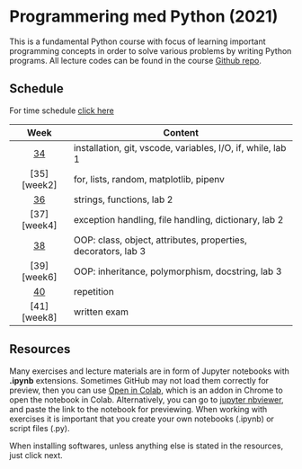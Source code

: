 # Programmering med Python (2021)
This is a fundamental Python course with focus of learning important programming concepts in order to solve various problems by writing Python programs. All lecture codes can be found in the course [Github repo][ghr].

[ghr]: https://github.com/kokchun/Programmering-med-Python-21

<!-- ## Contents
  - [Schedule](#schedule)
  - [Resources](#resources) <details> <summary> Weeks </summary>
    - [Week 34](#week1)
    - [Week 35](#week2)
    - [Week 36](#week3)
    - [Week 37](#week4)
    - [Week 38](#week5)
    - [Week 39](#week6)
    - [Week 40](#week7)
    - [Week 41](#week8)

</details> -->

## Schedule

For time schedule [click here][time_sched]

[time_sched]: https://github.com/kokchun/Programmering-med-Python-21/blob/main/ScheduleAI21.md

|     Week     | Content                                                       |
| :----------: | ------------------------------------------------------------- |
| [34][week1] | installation, git, vscode, variables, I/O, if, while, lab 1   |
| [35][week2] | for, lists, random, matplotlib, pipenv                        |
| [36][week3] | strings, functions, lab 2                                     |
| [37][week4] | exception handling, file handling, dictionary, lab 2          |
| [38][week5] | OOP: class, object, attributes, properties, decorators, lab 3 |
| [39][week6] | OOP: inheritance, polymorphism, docstring, lab 3              |
| [40][week7] | repetition                                                    |
| [41][week8] | written exam                                                  |

[week1]: 
[week2]:
[week3]: 
[week4]:
[week5]:
[week6]:
[week7]:
[week8]:


## Resources
Many exercises and lecture materials are in form of Jupyter notebooks with **.ipynb** extensions. Sometimes GitHub may not load them correctly for preview, then you can use [Open in Colab][colab_addon], which is an addon in Chrome to open the notebook in Colab. Alternatively, you can go to [jupyter nbviewer][nbviewer], and paste the link to the notebook for previewing. When working with exercises it is important that you create your own notebooks (.ipynb) or script files (.py). 

[nbviewer]: https://nbviewer.jupyter.org/
[colab_addon]: https://chrome.google.com/webstore/detail/open-in-colab/iogfkhleblhcpcekbiedikdehleodpjo?hl=sv

When installing softwares, unless anything else is stated in the resources, just click next. 
<!-- 
<details open>

<summary id = "wesek1"><b>Week 34</b></summary>

Setup :wrench:

- Download newest version of [Python here][pyt] and install it. Important to check :ballot_box_with_check: **add to path** in the installation. Make sure to have only **one** version of Python installed.

[pyt]: https://www.python.org/downloads/

- Download [Visual Studio Code here][vscode] and install it. 

[vscode]: https://code.visualstudio.com/

- Download [git here][git] and install it. 

[git]: https://git-scm.com/

- Create an account on [GitHub][github]. 

[github]: https://github.com/

Video guides :video_camera:
- Learn [Git and GitHub][git_tutorial] for version control and file storage

[git_tutorial]: https://www.youtube.com/watch?v=USjZcfj8yxE

- When entering the commands `python` or `pip` in command prompt or terminal and there is an error :x:, you need to set the path manually
  - set path in [Windows][windows_path]
  - set path in [Mac/Linux][mac_path]

[windows_path]: https://www.youtube.com/watch?v=dj5oOPaeIqI 
[mac_path]: https://www.youtube.com/watch?v=PUIE7CPANfo

- Learn [variables][variables] to store data
- Learn [input][input] to let user input to the program
- Learn [while statement][while_video] to repeat code with given condition

[while_video]: https://www.youtube.com/watch?v=6TEGxJXLAWQ
[variables]: https://www.youtube.com/watch?v=Z1Yd7upQsXY&t=470s
[input]: https://www.youtube.com/watch?v=4OX49nLNPEE

Theory :book:
- [Github repo tutorial][git_repo_tutorial]
- [Variables - w3schools][w3var]
- [Input - w3schools][w3input]
- [while - w3schools][w3while]

[git_repo_tutorial]: https://github.com/niklas-hjelm/Programmering-med-C-Sharp/blob/main/assets/newRepo.md
[w3while]: https://www.w3schools.com/python/python_while_loops.asp
[w3var]: https://www.w3schools.com/python/python_variables.asp
[w3input]: https://www.w3schools.com/python/python_user_input.asp

Lecture notes :mortar_board:
- [Input-output, variables](https://github.com/kokchun/Programmering-med-Python-21/blob/main/Lectures/L0-input-output.ipynb)
- [if-statement](https://github.com/kokchun/Programmering-med-Python-21/blob/main/Lectures/L1-if-statements.ipynb)
- [while loop](https://github.com/kokchun/Programmering-med-Python-21/blob/main/Lectures/L2-while-statement.ipynb)

Exercises :running:
- [Count with Python][exercise_count]
- [if statement][exercise_if]
- [while statement][exercise_while]

[exercise_count]: https://github.com/kokchun/Programmering-med-Python-21/blob/main/Exercises/00-Count-with-Python-exercise.ipynb
[exercise_if]: https://github.com/kokchun/Programmering-med-Python-21/blob/main/Exercises/01-if-statement-exercise.ipynb 
[exercise_while]: https://github.com/kokchun/Programmering-med-Python-21/blob/main/Exercises/02-while-statement-exercise.ipynb

Lab 1
- Deadline friday week 34  :hourglass_flowing_sand:


</details>


[if_else]: https://www.youtube.com/watch?v=AWek49wXGzI&t=155s

<details open>
 -->
<!-- <summary id = "week2"><b >Week 35</b></summary>

Video guides :video_camera:
- Learn [for statement][for_video] to efficiently repeat code
- Learn [lists][lists_video] for organizing data
- Learn [list comprehension][list_comp_vid] for efficient and clean code
- Learn [pipenv][pipenv] to manage packages and environments
- Learn [matplotlib][matplot_video] to plot graphs

[matplot_video]: https://www.youtube.com/watch?v=nzKy9GY12yo

[for_video]: https://www.youtube.com/watch?v=OnDr4J2UXSA

[pipenv]: https://www.youtube.com/watch?v=6Qmnh5C4Pmo

[lists_video]: https://www.youtube.com/watch?v=ohCDWZgNIU0&list=PLi01XoE8jYohWFPpC17Z-wWhPOSuh8Er-&index=14

[list_comp_vid]: https://www.youtube.com/watch?v=AhSvKGTh28Q&list=PLi01XoE8jYohWFPpC17Z-wWhPOSuh8Er-&index=22


Theory
- [pipenv - Real Python][real_pipenv]
- [for - w3schools][w3for]
- [list - w3schools][w3list]
- [matplotlib - w3schools][w3matplot]

[w3matplot]: https://www.w3schools.com/python/matplotlib_intro.asp
[w3list]: https://www.w3schools.com/python/python_lists.asp
[w3for]: https://www.w3schools.com/python/python_for_loops.asp
[real_pipenv]: https://realpython.com/pipenv-guide/

Lecture notes :mortar_board:
- [for loop](https://github.com/kokchun/Programmering-med-Python-21/blob/main/Lectures/L3-for-statement.ipynb)
- [lists](https://github.com/kokchun/Programmering-med-Python-21/blob/main/Lectures/L4-lists.ipynb)

Exercises :running:
- [for statement][exercise_for]
- [list][exercise_list]

[exercise_for]: https://github.com/kokchun/Programmering-med-Python-21/blob/main/Exercises/03-for-statement-exercise.ipynb

[exercise_list]: https://github.com/kokchun/Programmering-med-Python-21/blob/main/Exercises/04-list-exercise.ipynb

</details>


<details open>

<summary id = "week3"><b >Week 36</b></summary>

Video guides :video_camera:
- Learn [functions][func_vid] to organize and reuse code
- Learn [strings][string_vid] to work with text
- Learn [f-string][f_string_vid] to nicely format strings

[func_vid]: https://www.youtube.com/watch?v=NE97ylAnrz4
[string_vid]: https://www.youtube.com/watch?v=k9TUPpGqYTo
[f_string_vid]: https://www.youtube.com/watch?v=nghuHvKLhJA

Theory :book:
- [strings - w3schools][w3str]
- [functions - w3schools][w3func]

[w3str]: https://www.w3schools.com/python/python_strings.asp
[w3func]: https://www.w3schools.com/python/python_functions.asp

Exercises :running:
- [strings][str_exercise]
- [functions][func_exercise]

[str_exercise]: https://github.com/kokchun/Programmering-med-Python-21/blob/main/Exercises/05-strings-exercise.ipynb

[func_exercise]: https://github.com/kokchun/Programmering-med-Python-21/blob/main/Exercises/06-functions-exericse.ipynb

Lab 2
- deadline week 37 friday :hourglass_flowing_sand:

</details> -->


<!-- <details open>

<summary id = "week4"><b >Week 37</b></summary>

Video guides :video_camera:
- Learn [exceptions][except_vid] for error handling
- Learn [files][file_vid] for reading and writing to files
- Learn [dictionary][dict_vid] for storing and accessing data using key-value pairs


[except_vid]: https://www.youtube.com/watch?v=nlCKrKGHSSk&t=1s
[file_vid]: https://www.youtube.com/watch?v=4mX0uPQFLDU
[dict_vid]: https://www.youtube.com/watch?v=XCcpzWs-CI4

Theory :book:
- [exception - w3schools][w3except] 
- [file handling - real python][real_files]
- [dictionary - w3schools][w3dict]

[w3dict]: https://www.w3schools.com/python/python_dictionaries.asp
[w3except]: https://www.w3schools.com/python/python_try_except.asp
[real_files]: https://realpython.com/read-write-files-python/

Exercises :running:
- [exception][except_exer]
- [file handling][file_exer]
- [dictionary][dict_exer]

[except_exer]: https://github.com/kokchun/Programmering-med-Python-21/blob/main/Exercises/07-exception-exercise.ipynb

[file_exer]: https://github.com/kokchun/Programmering-med-Python-21/blob/main/Exercises/08-file-handling.ipynb

[dict_exer]: https://github.com/kokchun/Programmering-med-Python-21/blob/main/Exercises/09-dictionary-exercises.ipynb

Lab 2
- deadline week 37 friday :hourglass_flowing_sand: -->

<!-- </details>


<details open>

<summary id = "week5"><b >Week 38</b></summary>

Video guides :video_camera:
- Learn [Classes and objects][class_vid] for code organization and reusability 
- Continue on [classes and objects][class_vid2]

[class_vid]: https://www.youtube.com/watch?v=wfcWRAxRVBA
[class_vid2]: https://www.youtube.com/watch?v=WOwi0h_-dfA


Theory :book:
- [OOP - Real Python][OOP_real]
- [OOP - w3schools][w3OOP]

[OOP_real]: https://realpython.com/python3-object-oriented-programming/
[w3OOP]: https://www.w3schools.com/python/python_classes.asp

Exercises :running:

- [OOP][OOP_exer]

[OOP_exer]: https://github.com/kokchun/Programmering-med-Python-21/blob/main/Exercises/10-OOP-basic-exercise.ipynb

</details> -->


<!-- <details>

<summary id = "week6"><b >Week 39</b></summary>

Video guides :video_camera:

Theory :book:

Exercises :running:

</details> -->

<!-- <details>

<summary id = "week7"><b >Week 40</b></summary>

Video guides :video_camera:

Theory :book:

Exercises :running:

</details>

<details>

<summary id = "week8"><b >Week 41</b></summary>

Exam

</details> -->
